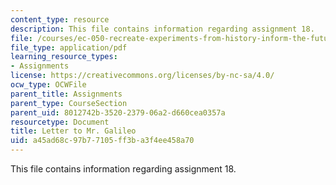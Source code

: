 ```yaml
---
content_type: resource
description: This file contains information regarding assignment 18.
file: /courses/ec-050-recreate-experiments-from-history-inform-the-future-from-the-past-galileo-january-iap-2010/a45ad68c97b77105ff3ba3f4ee458a70_MITEC_050IAP10_assn18.pdf
file_type: application/pdf
learning_resource_types:
- Assignments
license: https://creativecommons.org/licenses/by-nc-sa/4.0/
ocw_type: OCWFile
parent_title: Assignments
parent_type: CourseSection
parent_uid: 8012742b-3520-2379-06a2-d660cea0357a
resourcetype: Document
title: Letter to Mr. Galileo
uid: a45ad68c-97b7-7105-ff3b-a3f4ee458a70
---
```

This file contains information regarding assignment 18.